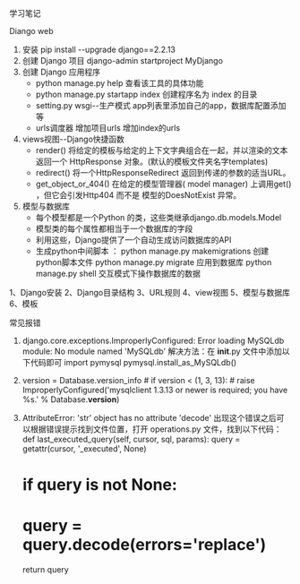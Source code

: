 学习笔记

Diango web

1. 安装 pip install --upgrade django==2.2.13 
2. 创建 Django 项目 django-admin startproject MyDjango
3. 创建 Django 应用程序 
    * python manage.py help  查看该工具的具体功能 
    * python manage.py startapp index  创建程序名为 index 的目录
    * setting.py  wsgi--生产模式 app列表里添加自己的app，数据库配置添加等
    * urls调度器 增加项目urls 增加index的urls
4. views视图--Django快捷函数
    * render() 将给定的模板与给定的上下⽂字典组合在⼀起，并以渲染的⽂本返回⼀个 HttpResponse 对象。(默认的模板文件夹名字templates)
    * redirect() 将⼀个HttpResponseRedirect 返回到传递的参数的适当URL。
    * get_object_or_404() 在给定的模型管理器( model manager) 上调⽤get() ，但它会引发Http404 ⽽不是 模型的DoesNotExist 异常。
5. 模型与数据库
    * 每个模型都是一个Python 的类，这些类继承django.db.models.Model 
    * 模型类的每个属性都相当于一个数据库的字段
    * 利用这些，Django提供了一个自动生成访问数据库的API
    * 生成python中间脚本 ：
        python manage.py makemigrations 创建python脚本文件
        python manage.py migrate 应用到数据库
        python manage.py shell 交互模式下操作数据库的数据












1、Django安装
2、Django目录结构
3、URL规则
4、view视图
5、模型与数据库
6、模板

常见报错
1.  django.core.exceptions.ImproperlyConfigured: Error loading MySQLdb module: No module named 'MySQLdb'
    解决方法：在 __init__.py 文件中添加以下代码即可
    import pymysql
    pymysql.install_as_MySQLdb()

2.   version = Database.version_info
    # if version < (1, 3, 13):
    # raise ImproperlyConfigured('mysqlclient 1.3.13 or newer is required; you have %s.' % Database.__version__)

3.  AttributeError: 'str' object has no attribute 'decode'
    出现这个错误之后可以根据错误提示找到文件位置，打开 operations.py 文件，找到以下代码：
    def last_executed_query(self, cursor, sql, params):
    query = getattr(cursor, '_executed', None)
    # if query is not None:
    #     query = query.decode(errors='replace')
    return query